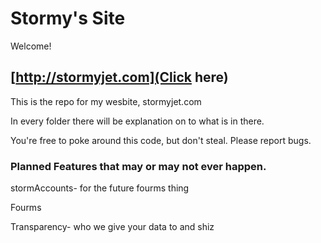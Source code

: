 # Stormy's Site
Welcome!
## [http://stormyjet.com](Click here)

This is the repo for my wesbite, stormyjet.com

In every folder there will be explanation on to what is in there.

You're free to poke around this code, but don't steal. Please report bugs.



### Planned Features that may or may not ever happen.
stormAccounts- for the future fourms thing

Fourms

Transparency- who we give your data to and shiz





